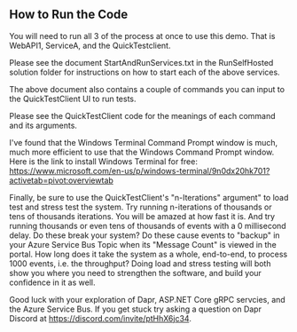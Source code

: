 ## How to Run the Code

You will need to run all 3 of the process at once to use this demo.  That is WebAPI1, ServiceA, and the QuickTestclient.

Please see the document StartAndRunServices.txt in the RunSelfHosted solution folder for instructions on how to start each of the above services.

The above document also contains a couple of commands you can input to the QuickTestClient UI to run tests.

Please see the QuickTestClient code for the meanings of each command and its arguments.



I've found that the Windows Terminal Command Prompt window is much, much more efficient to use that the Windows Command Prompt window. Here is the link to install Windows Terminal for free: https://www.microsoft.com/en-us/p/windows-terminal/9n0dx20hk701?activetab=pivot:overviewtab

Finally, be sure to use the QuickTestClient's "n-Iterations" argument" to load test and stress test the system.  Try running n-iterations of thousands or tens of thousands iterations.  You will be amazed at how fast it is.  And try running thousands or even tens of thousands of events with a 0 millisecond delay.  Do these break your system?  Do these cause events to "backup" in your Azure Service Bus Topic when its "Message Count" is viewed in the portal. How long does it take the system as a whole, end-to-end, to process 1000 events, i.e. the throughput?  Doing load and stress testing will both show you where you need to strengthen the software, and build your confidence in it as well.

Good luck with your exploration of Dapr, ASP.NET Core gRPC servcies, and the Azure Service Bus.  If you get stuck try asking a question on Dapr Discord at https://discord.com/invite/ptHhX6jc34.


